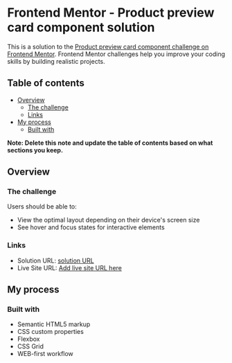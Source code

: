 # Frontend Mentor - Product preview card component solution

This is a solution to the [Product preview card component challenge on Frontend Mentor](https://www.frontendmentor.io/challenges/product-preview-card-component-GO7UmttRfa). Frontend Mentor challenges help you improve your coding skills by building realistic projects. 

## Table of contents

- [Overview](#overview)
  - [The challenge](#the-challenge)
  - [Links](#links)
- [My process](#my-process)
  - [Built with](#built-with)



**Note: Delete this note and update the table of contents based on what sections you keep.**

## Overview

### The challenge

Users should be able to:

- View the optimal layout depending on their device's screen size
- See hover and focus states for interactive elements



### Links

- Solution URL: [solution URL](https://github.com/MahmoudAlSayed0/product-preview-card-component-main)
- Live Site URL: [Add live site URL here](https://mahmoudalsayed0.github.io/product-preview-card-component-main/)

## My process

### Built with

- Semantic HTML5 markup
- CSS custom properties
- Flexbox
- CSS Grid
- WEB-first workflow




